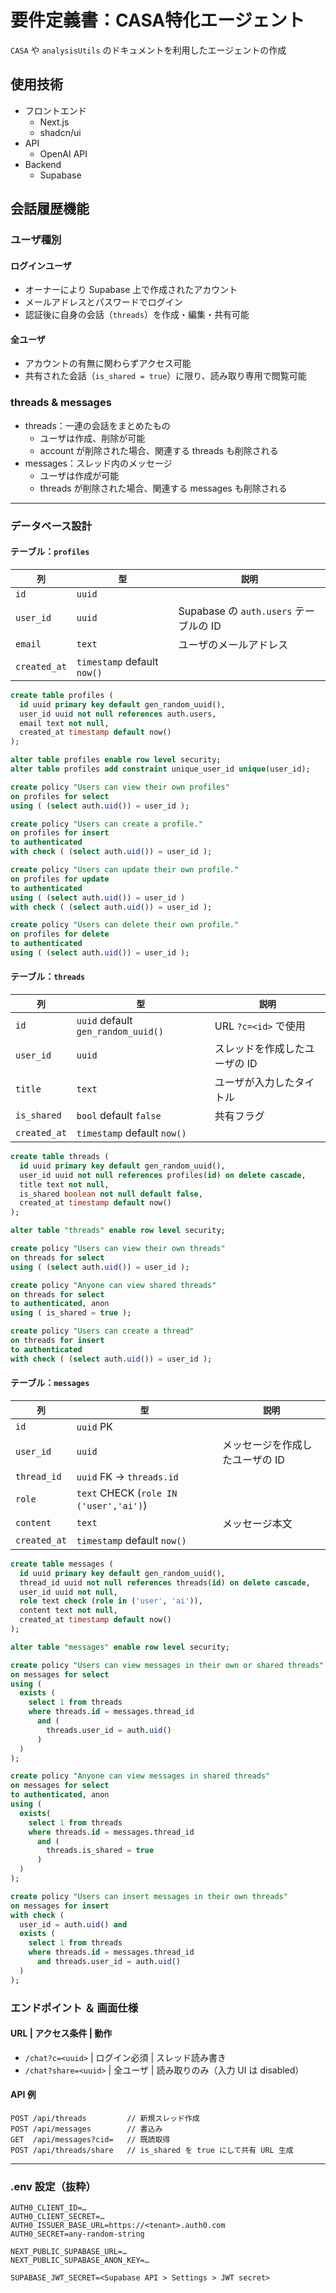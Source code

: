 <!--For AI or LLM, this file is generated by a human. Please do not edit this file-->

# 要件定義書：CASA特化エージェント

`CASA` や `analysisUtils` のドキュメントを利用したエージェントの作成

## 使用技術

- フロントエンド
  - Next.js
  - shadcn/ui
- API
  - OpenAI API
- Backend
  - Supabase

## 会話履歴機能

### ユーザ種別

#### ログインユーザ

- オーナーにより Supabase 上で作成されたアカウント
- メールアドレスとパスワードでログイン
- 認証後に自身の会話（`threads`）を作成・編集・共有可能

#### 全ユーザ

- アカウントの有無に関わらずアクセス可能
- 共有された会話（`is_shared = true`）に限り、読み取り専用で閲覧可能

### threads & messages

- threads：一連の会話をまとめたもの
    - ユーザは作成、削除が可能
    - account が削除された場合、関連する threads も削除される
- messages：スレッド内のメッセージ
    - ユーザは作成が可能
    - threads が削除された場合、関連する messages も削除される

---

### データベース設計

#### テーブル：`profiles`

| `列` | `型` | `説明` |
|----|----|-----|
| `id` | `uuid` | |
| `user_id` | `uuid` | Supabase の `auth.users` テーブルの ID |
| `email` | `text` | ユーザのメールアドレス |
| `created_at` | `timestamp` default `now()` | |

```sql
create table profiles (
  id uuid primary key default gen_random_uuid(),
  user_id uuid not null references auth.users,
  email text not null,
  created_at timestamp default now()
);

alter table profiles enable row level security;
alter table profiles add constraint unique_user_id unique(user_id);

create policy "Users can view their own profiles"
on profiles for select
using ( (select auth.uid()) = user_id );

create policy "Users can create a profile."
on profiles for insert
to authenticated
with check ( (select auth.uid()) = user_id );

create policy "Users can update their own profile."
on profiles for update
to authenticated
using ( (select auth.uid()) = user_id )
with check ( (select auth.uid()) = user_id );

create policy "Users can delete their own profile."
on profiles for delete
to authenticated
using ( (select auth.uid()) = user_id );
```

#### テーブル：`threads`

| `列` | `型` | `説明` |
|----|----|-----|
| `id` | `uuid` default `gen_random_uuid()` | URL `?c=<id>` で使用 |
| `user_id` | `uuid` | スレッドを作成したユーザの ID |
| `title` | `text` | ユーザが入力したタイトル |
| `is_shared` | `bool` default `false` | 共有フラグ |
| `created_at` | `timestamp` default `now()` | |

```sql
create table threads (
  id uuid primary key default gen_random_uuid(),
  user_id uuid not null references profiles(id) on delete cascade,
  title text not null,
  is_shared boolean not null default false,
  created_at timestamp default now()
);

alter table "threads" enable row level security;

create policy "Users can view their own threads"
on threads for select
using ( (select auth.uid()) = user_id );

create policy "Anyone can view shared threads"
on threads for select
to authenticated, anon
using ( is_shared = true );

create policy "Users can create a thread"
on threads for insert
to authenticated
with check ( (select auth.uid()) = user_id );
```

#### テーブル：`messages`

| `列` | `型` | `説明` |
|----|----|-----|
| `id` | `uuid` PK | |
| `user_id` | `uuid` | メッセージを作成したユーザの ID |
| `thread_id` | `uuid` FK → `threads.id` | |
| `role` | `text` CHECK (`role IN ('user','ai')`) | |
| `content` | `text` | メッセージ本文 |
| `created_at` | `timestamp` default `now()` | |

```sql
create table messages (
  id uuid primary key default gen_random_uuid(),
  thread_id uuid not null references threads(id) on delete cascade,
  user_id uuid not null,
  role text check (role in ('user', 'ai')),
  content text not null,
  created_at timestamp default now()
);

alter table "messages" enable row level security;

create policy "Users can view messages in their own or shared threads"
on messages for select
using (
  exists (
    select 1 from threads
    where threads.id = messages.thread_id
      and (
        threads.user_id = auth.uid()
      )
  )
);

create policy "Anyone can view messages in shared threads"
on messages for select
to authenticated, anon
using (
  exists(
    select 1 from threads
    where threads.id = messages.thread_id
      and (
        threads.is_shared = true
      )
  )
);

create policy "Users can insert messages in their own threads"
on messages for insert
with check (
  user_id = auth.uid() and
  exists (
    select 1 from threads
    where threads.id = messages.thread_id
      and threads.user_id = auth.uid()
  )
);
```

### エンドポイント ＆ 画面仕様

#### URL | アクセス条件 | 動作

- `/chat?c=<uuid>` | ログイン必須 | スレッド読み書き
- `/chat?share=<uuid>` | 全ユーザ | 読み取りのみ（入力 UI は disabled）

#### API 例

```http
POST /api/threads         // 新規スレッド作成
POST /api/messages        // 書込み
GET  /api/messages?cid=   // 既読取得
POST /api/threads/share   // is_shared を true にして共有 URL 生成
```

---

### .env 設定（抜粋）

```env
AUTH0_CLIENT_ID=…
AUTH0_CLIENT_SECRET=…
AUTH0_ISSUER_BASE_URL=https://<tenant>.auth0.com
AUTH0_SECRET=any-random-string

NEXT_PUBLIC_SUPABASE_URL=…
NEXT_PUBLIC_SUPABASE_ANON_KEY=…

SUPABASE_JWT_SECRET=<Supabase API > Settings > JWT secret>
```
